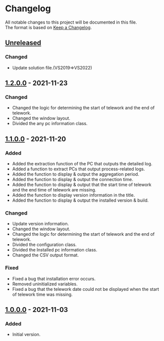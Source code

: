 # Changelog

All notable changes to this project will be documented in this file.  
The format is based on [Keep a Changelog](https://keepachangelog.com/en/1.0.0/).

## [Unreleased]

### Changed

- Update solution file.(VS2019=>VS2022)

## [1.2.0.0] - 2021-11-23

### Changed

- Changed the logic for determining the start of telework and the end of telework.
- Changed the window layout.
- Divided the any pc information class.

## [1.1.0.0] - 2021-11-20

### Added

- Added the extraction function of the PC that outputs the detailed log.
- Added a function to extract PCs that output process-related logs.
- Added the function to display & output the aggregation period.
- Added the function to display & output the connection time.
- Added the function to display & output that the start time of telework and the end time of telework are missing.
- Added the function to display version information in the title.
- Added the function to display & output the installed version & build.

### Changed

- Update version information.
- Changed the window layout.
- Changed the logic for determining the start of telework and the end of telework.
- Divided the configuration class.
- Divided the Installed pc information class.
- Changed the CSV output format.

### Fixed

- Fixed a bug that installation error occurs.
- Removed uninitialized variables.
- Fixed a bug that the telework date could not be displayed when the start of telework time was missing.

## [1.0.0.0] - 2021-11-03

### Added

- Initial version.

[Unreleased]: https://github.com/overdrive1708/ThinTeleworkLogAnalyzer
[1.2.0.0]: https://github.com/overdrive1708/ThinTeleworkLogAnalyzer/releases/tag/Ver.1.2.0.0
[1.1.0.0]: https://github.com/overdrive1708/ThinTeleworkLogAnalyzer/releases/tag/Ver.1.1.0.0
[1.0.0.0]: https://github.com/overdrive1708/ThinTeleworkLogAnalyzer/releases/tag/Ver.1.0.0.0
